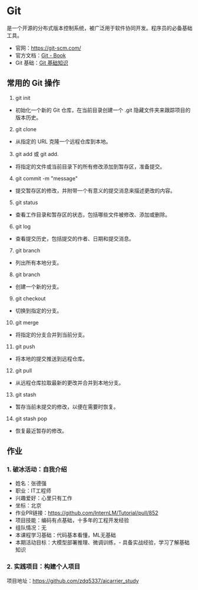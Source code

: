 # Git

是一个开源的分布式版本控制系统，被广泛用于软件协同开发。程序员的必备基础工具。
* 官网：https://git-scm.com/
* 官方文档：[Git - Book](https://git-scm.com/book/en/v2)
* Git 基础：[Git 基础知识](https://aicarrier.feishu.cn/wiki/YAXRwLZxPi8Hy6k3tOQcuwAHn5g)

## 常用的 Git 操作
1. git init
- 初始化一个新的 Git 仓库，在当前目录创建一个 .git 隐藏文件夹来跟踪项目的版本历史。
2. git clone <repository-url>
- 从指定的 URL 克隆一个远程仓库到本地。
3. git add <file> 或 git add.
- 将指定的文件或当前目录下的所有修改添加到暂存区，准备提交。
4. git commit -m "message"
- 提交暂存区的修改，并附带一个有意义的提交消息来描述更改的内容。
5. git status
- 查看工作目录和暂存区的状态，包括哪些文件被修改、添加或删除。
6. git log
- 查看提交历史，包括提交的作者、日期和提交消息。
7. git branch
- 列出所有本地分支。
8. git branch <branch-name>
- 创建一个新的分支。
9. git checkout <branch-name>
- 切换到指定的分支。
10. git merge <branch-name>
- 将指定的分支合并到当前分支。
11. git push
- 将本地的提交推送到远程仓库。
12. git pull
- 从远程仓库拉取最新的更改并合并到本地分支。
13. git stash
- 暂存当前未提交的修改，以便在需要时恢复。
14. git stash pop
- 恢复最近暂存的修改。

## 作业
### 1. 破冰活动：自我介绍
- 姓名：张德强
- 职业：IT工程师
- 兴趣爱好：心里只有工作
- 坐标：北京
- 作业PR链接：https://github.com/InternLM/Tutorial/pull/852
- 项目技能：编码有点基础，十多年的工程开发经验
- 组队情况：无
- 本课程学习基础：代码基本看懂，ML无基础
- 本期活动目标：大模型部署推理、微调训练，- 具备实战经验，学习了解基础知识
### 2. 实践项目：构建个人项目
项目地址：https://github.com/zdq5337/aicarrier_study


